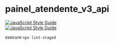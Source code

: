 # painel_atendente_v3_api
[![JavaScript Style Guide](https://img.shields.io/badge/code_style-standard-brightgreen.svg)](https://standardjs.com)
<br>
[![JavaScript Style Guide](https://cdn.rawgit.com/standard/standard/master/badge.svg)](https://github.com/standard/standard)


execure `npx lint-staged`